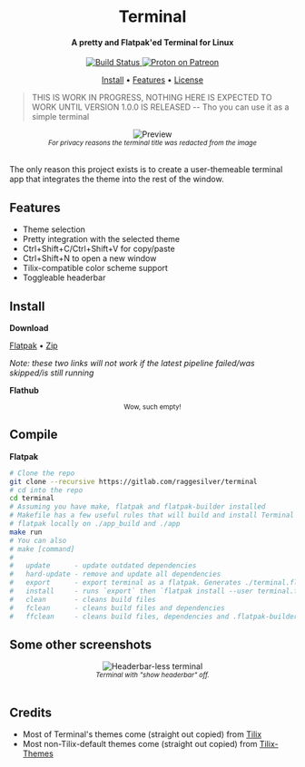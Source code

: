 <div align="center">
  <h1>
    <!--<img src="https://gitlab.com/raggesilver/terminal/raw/master/data/icons/hicolor/scalable/apps/com.raggesilver.Proton.svg" />--> Terminal
  </h1>
  <h4>A pretty and Flatpak'ed Terminal for Linux</h4>
  <p>
    <a href="https://gitlab.com/raggesilver/terminal/pipelines">
      <img src="https://gitlab.com/raggesilver/terminal/badges/master/pipeline.svg" alt="Build Status" />
    </a>
    <a href="https://www.patreon.com/raggesilver">
      <img src="https://img.shields.io/badge/patreon-donate-orange.svg?logo=patreon" alt="Proton on Patreon" />
    </a>
  </p>
  <p>
    <a href="#install">Install</a> •
    <a href="#features">Features</a> •
    <!-- <a href="#features">Features</a> • -->
    <a href="https://gitlab.com/raggesilver/terminal/blob/master/COPYING">License</a>
  </p>
</div>

> THIS IS WORK IN PROGRESS, NOTHING HERE IS EXPECTED TO WORK UNTIL VERSION
> 1.0.0 IS RELEASED -- Tho you can use it as a simple terminal

<div align="center">
  <img src="https://imgur.com/Nzx1PMg.png" alt="Preview"/><br/>
  <small><i>
    For privacy reasons the terminal title was redacted from the image
  </i></small>
  <br/><br/>
</div>

The only reason this project exists is to create a user-themeable terminal app
that integrates the theme into the rest of the window.

## Features

- Theme selection
- Pretty integration with the selected theme
- Ctrl+Shift+C/Ctrl+Shift+V for copy/paste
- Ctrl+Shift+N to open a new window
- Tilix-compatible color scheme support
- Toggleable headerbar

## Install

**Download**

[Flatpak](https://gitlab.com/raggesilver/terminal/-/jobs/artifacts/master/raw/terminal.flatpak?job=build) • [Zip](https://gitlab.com/raggesilver/terminal/-/jobs/artifacts/master/download?job=build)

*Note: these two links will not work if the latest pipeline failed/was skipped/is still running*

**Flathub**

<div align="center">
  <small>Wow, such empty!</small>
</div>

## Compile

**Flatpak**

```bash
# Clone the repo
git clone --recursive https://gitlab.com/raggesilver/terminal
# cd into the repo
cd terminal
# Assuming you have make, flatpak and flatpak-builder installed
# Makefile has a few useful rules that will build and install Terminal as a
# flatpak locally on ./app_build and ./app
make run
# You can also
# make [command]
#
#   update      - update outdated dependencies
#   hard-update - remove and update all dependencies
#   export      - export terminal as a flatpak. Generates ./terminal.flatpak
#   install     - runs `export` then `flatpak install --user terminal.flatpak`
#   clean       - cleans build files
#   fclean      - cleans build files and dependencies
#   ffclean     - cleans build files, dependencies and .flatpak-builder
```

## Some other screenshots

<div align="center">
  <img src="https://imgur.com/75C25vk.png" alt="Headerbar-less terminal"/><br/>
  <small><i>
    Terminal with "show headerbar" off.
  </i></small>
  <br/><br/>
</div>

## Credits

- Most of Terminal's themes come (straight out copied) from [Tilix](https://github.com/gnunn1/tilix)
- Most non-Tilix-default themes come (straight out copied) from [Tilix-Themes](https://github.com/storm119/Tilix-Themes)
